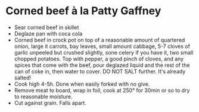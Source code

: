 # Corned beef à la Patty Gaffney

* Sear corned beef in skillet
* Deglaze pan with coca cola
* Corned beef in crock pot on top of a reasonable amount of quartered onion, large it carrots, bay leaves, small amount cabbage, 5-7 cloves of garlic unpeeled but crushed slightly, sone celery if you have it, two small chopped potatoes. Top with pepper, a good pinch of cloves, and any spices that come with the beef, pour deglazed liquid and the rest of the can of coke in, then water to cover. DO NOT SALT further. It's already salted!
* Cook high 4-5h. Done when easily forked with no give.
* Remove meat to board, wrap in foil, cook at 250° for 30min or so to dry to reasonable moisture.
* Cut against grain. Falls apart.
